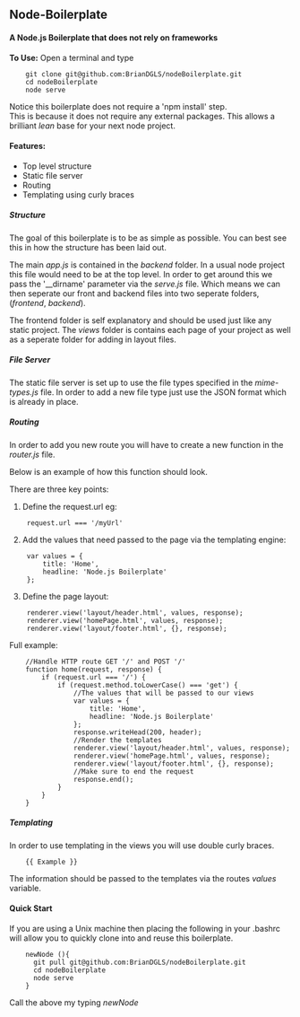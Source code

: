 ## Node-Boilerplate

#### A Node.js Boilerplate that does not rely on frameworks

__To Use:__ Open a terminal and type  


        git clone git@github.com:BrianDGLS/nodeBoilerplate.git
        cd nodeBoilerplate
        node serve


Notice this boilerplate does not require a 'npm install' step.  
This is because it does not require any external packages. This allows a brilliant _lean_  base for your next node project.  

#### Features:

* Top level structure  
* Static file server  
* Routing  
* Templating using curly braces  


##### Structure

The goal of this boilerplate is to be as simple as possible. You can best see this in how the structure has been laid out.  

The main _app.js_ is contained in the _backend_ folder. In a usual node project this file would need to be at the top level. In order to get around this we pass the '__dirname' parameter via the _serve.js_ file. Which means we can then seperate our front and backend files into two seperate folders, (_frontend_, _backend_).  


The frontend folder is self explanatory and should be used just like any static project. The _views_ folder is contains each page of your project as well as a seperate folder for adding in layout files.  


##### File Server

The static file server is set up to use the file types specified in the _mime-types.js_ file. In order to add a new file type just use the JSON format which is already in place.  


##### Routing

In order to add you new route you will have to create a new function in the _router.js_ file.  

Below is an example of how this function should look.  

There are three key points:

1. Define the request.url eg:  

        request.url === '/myUrl'
2. Add the values that need passed to the page via the templating engine:  

        var values = {
            title: 'Home',
            headline: 'Node.js Boilerplate'
        };
3. Define the page layout:  

        renderer.view('layout/header.html', values, response);
        renderer.view('homePage.html', values, response);
        renderer.view('layout/footer.html', {}, response);

Full example:  

        //Handle HTTP route GET '/' and POST '/'
        function home(request, response) {
            if (request.url === '/') {
                if (request.method.toLowerCase() === 'get') {
                    //The values that will be passed to our views
                    var values = {
                        title: 'Home',
                        headline: 'Node.js Boilerplate'
                    };
                    response.writeHead(200, header);
                    //Render the templates
                    renderer.view('layout/header.html', values, response);
                    renderer.view('homePage.html', values, response);
                    renderer.view('layout/footer.html', {}, response);
                    //Make sure to end the request
                    response.end();
                }
            }
        }

##### Templating

In order to use templating in the views you will use double curly braces.  

        {{ Example }}

The information should be passed to the templates via the routes _values_ variable.  


#### Quick Start

If you are using a Unix machine then placing the following in your .bashrc will allow you to quickly clone into and reuse this boilerplate.  

        newNode (){
          git pull git@github.com:BrianDGLS/nodeBoilerplate.git
          cd nodeBoilerplate
          node serve
        }

Call the above my typing _newNode_
